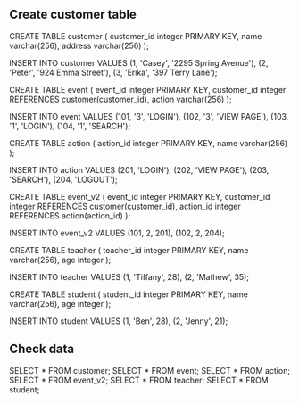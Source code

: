 ## Create customer table

CREATE TABLE customer (
  customer_id integer PRIMARY KEY, 
  name varchar(256), 
  address varchar(256)
);

INSERT INTO customer
VALUES 
  (1, 'Casey', '2295 Spring Avenue'), 
  (2, 'Peter', '924 Emma Street'), 
  (3, 'Erika', '397 Terry Lane');



CREATE TABLE event (
  event_id integer PRIMARY KEY, 
  customer_id integer REFERENCES customer(customer_id), 
  action varchar(256)
);

INSERT INTO event
VALUES 
  (101, '3', 'LOGIN'),
  (102, '3', 'VIEW PAGE'),
  (103, '1', 'LOGIN'),
  (104, '1', 'SEARCH');



CREATE TABLE action (
  action_id integer PRIMARY KEY, 
  name varchar(256)
);

INSERT INTO action
VALUES 
  (201, 'LOGIN'),
  (202, 'VIEW PAGE'),
  (203, 'SEARCH'),
  (204, 'LOGOUT');



CREATE TABLE event_v2 (
  event_id integer PRIMARY KEY, 
  customer_id integer REFERENCES customer(customer_id), 
  action_id integer REFERENCES action(action_id)
);

INSERT INTO event_v2
VALUES 
  (101, 2, 201),
  (102, 2, 204);



CREATE TABLE teacher (
  teacher_id integer PRIMARY KEY, 
  name varchar(256), 
  age integer
);

INSERT INTO teacher
VALUES 
  (1, 'Tiffany', 28),
  (2, 'Mathew', 35);



CREATE TABLE student (
  student_id integer PRIMARY KEY, 
  name varchar(256), 
  age integer
);

INSERT INTO student
VALUES 
  (1, 'Ben', 28),
  (2, 'Jenny', 21);

## Check data

SELECT * FROM customer;
SELECT * FROM event;
SELECT * FROM action;
SELECT * FROM event_v2;
SELECT * FROM teacher;
SELECT * FROM student;